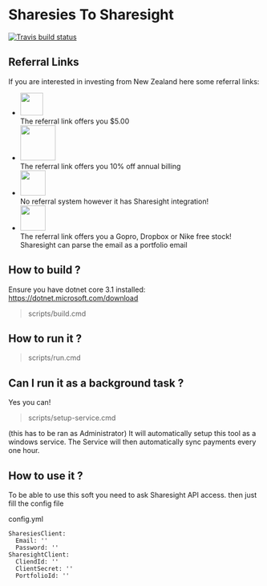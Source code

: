 # Sharesies To Sharesight #
[![Travis build status](https://travis-ci.org/0Lucifer0/SharesiesToSharesight.svg?branch=master)](https://travis-ci.org/0Lucifer0/SharesiesToSharesight)

## Referral Links ##
If you are interested in investing from New Zealand here some referral links:
- <a href="https://sharesies.nz/r/X99G4R"/><img src="https://static1.squarespace.com/static/58bc788c59cc68b9696b9ee0/t/5bfe00514ae23736655bacca/1591327857356/" height="45"/></a><br/>
The referral link offers you $5.00
- <a href="https://portfolio.sharesight.com/refer/CEM81"/><img src="https://www.sharesight.com/img/logos/logo-11a4fd04.svg" height="70"/></a><br/>
The referral link offers you 10% off annual billing
- <a href="https://app.hatchinvest.nz/"/><img src="https://pbs.twimg.com/media/D_jLsLLWkAwhg0p.png" height="50"/></a><br/>
No referral system however it has Sharesight integration!
- <a href="https://hellostake.com/referral-program?referrer=erwanj724"/><img src="https://www.moneyhub.co.nz/uploads/1/1/2/1/112100199/stake-review-trading_1.png?ezimgfmt=rs:350x162/rscb7/ng:webp/ngcb7" height="50"/></a><br/>
The referral link offers you a Gopro, Dropbox or Nike free stock! Sharesight can parse the email as a portfolio email

## How to build ? ##
Ensure you have dotnet core 3.1 installed: https://dotnet.microsoft.com/download
> scripts/build.cmd

## How to run it ? ##
> scripts/run.cmd

## Can I run it as a background task ? ##
Yes you can! 
> scripts/setup-service.cmd

(this has to be ran as Administrator)
It will automatically setup this tool as a windows service. 
The Service will then automatically sync payments every one hour.

## How to use it ? ##
To be able to use this soft you need to ask Sharesight API access. 
then just fill the config file

config.yml
```
SharesiesClient:
  Email: ''
  Password: ''
SharesightClient:
  CliendId: ''
  ClientSecret: ''
  PortfolioId: ''
```
